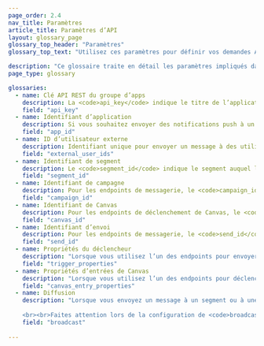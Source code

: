 ```yaml
---
page_order: 2.4
nav_title: Paramètres
article_title: Paramètres d’API
layout: glossary_page
glossary_top_header: "Paramètres"
glossary_top_text: "Utilisez ces paramètres pour définir vos demandes API. Les paramètres dont vous avez besoin sont affichés sous les endpoints, mais cette liste exhaustive vous donnera plus d’informations sur leurs nuances et autres spécifications."

description: "Ce glossaire traite en détail les paramètres impliqués dans la réalisation des demandes API." 
page_type: glossary

glossaries:
  - name: Clé API REST du groupe d’apps
    description: La <code>api_key</code> indique le titre de l’application avec laquelle les données de cette demande sont associées et authentifie le demandeur comme quelqu’un qui est autorisé à envoyer des messages à l’application. Elle doit être incluse dans chaque demande comme en-tête d’autorisation HTTP. Elle se trouve dans la section <strong>Developer Console (Console du développeur)</strong> du tableau de bord de Braze.
    field: "api_key"
  - name: Identifiant d’application
    description: Si vous souhaitez envoyer des notifications push à un ensemble de jetons de périphérique (plutôt qu’à des utilisateurs), vous devez indiquer au nom de quelle application spécifique vous envoyez le message. Dans ce cas, vous fournirez l’identifiant d’application approprié dans un objet Jeton. Elle se trouve dans la section <strong>Developer Console (Console du développeur)</strong> du tableau de bord de Braze.
    field: "app_id"
  - name: ID d’utilisateur externe
    description: Identifiant unique pour envoyer un message à des utilisateurs spécifiques. Cet identifiant doit être identique à celui que vous avez défini dans le SDK Braze. Pour l’envoi du message, vous ne pouvez cibler que les utilisateurs qui ont déjà été identifiés via le SDK ou l’API utilisateur. Un maximum de 50 ID d’utilisateur externes est autorisé par demande. <br> <br> Pour les endpoints de déclenchement de campagne, si vous fournissez ce champ, les critères seront superposés avec les segments de la campagne et seuls les utilisateurs qui figurent dans la liste des ID d’utilisateur externe et le segment de la campagne recevront le message.
    field: "external_user_ids"
  - name: Identifiant de segment
    description: Le <code>segment_id</code> indique le segment auquel le message doit être envoyé. Vous trouverez l’identifiant de segment de chacun des segments que vous avez créés dans la section <strong>Developer Console (Console du développeur)</strong> du tableau de bord de Braze. <br> <br> Pour les endpoints de message, si vous fournissez un identifiant de segment et une liste d’ID d’utilisateur externe dans une demande de messagerie unique, les critères seront superposés et seuls les utilisateurs qui se trouvent dans la liste des ID d’utilisateur externe et dans le segment fourni recevront le message.
    field: "segment_id"
  - name: Identifiant de campagne
    description: Pour les endpoints de messagerie, le <code>campaign_id</code> indique la campagne API dans laquelle l’analyse d’un message doit être suivie. Vous trouverez l’identifiant de campagne de chacune des campagnes que vous avez créées dans la section <strong>Developer Console (Console du développeur)</strong> du tableau de bord de Braze. Si vous fournissez un identifiant de campagne dans le corps de la demande, vous devez indiquer <code>message_variation_id</code> dans chacun des objets de message affichant la variante représentée de votre campagne. <br> <br> Pour les endpoints de déclenchement de campagne, le <code>campaign_id</code> indique l’ID API de la campagne à déclencher. Ce champ est obligatoire pour toutes les demandes d’endpoint de déclenchement.
    field: "campaign_id"
  - name: Identifiant de Canvas
    description: Pour les endpoints de déclenchement de Canvas, le <code>canvas_id</code> indique l’identifiant du Canvas à déclencher ou à planifier. Ce champ est obligatoire pour toutes les demandes d’endpoint de déclenchement.
    field: "canvas_id"
  - name: Identifiant d’envoi
    description: Pour les endpoints de messagerie, le <code>send_id</code> indique la campagne API dans laquelle l’analyse d’un message doit être suivie. Le <code>send_id</code> vous permet de récupérer des analyses pour une instance spécifique d’une campagne envoyée via l’endpoint <code>sends/data_series</code>. Les API et campagnes déclenchées par API qui sont envoyées en tant que diffusion génèrent automatiquement un identifiant d’envoi si un identifiant d’envoi n’est pas fourni. <br> <br> Si vous souhaitez spécifier votre propre <code>send_id</code>, vous devrez d’abord en créer un via l’endpoint <code>sends/id/create</code>. Le <code>send_id</code> ne peut comporter que des caractères ASCII et ne peut faire plus de 64 caractères.  Vous pouvez réutiliser un identifiant d’envoi sur plusieurs envois de la même campagne si vous souhaitez regrouper les analyses de ces envois. <br> <br> Notez que le suivi <code>send_id</code> n’est pas disponible pour les e-mails envoyés via Mailjet. <br> <br> Les conversions de campagne sont attribuées au dernier <code>send_id</code> suivi que l’utilisateur a reçu dans le cadre de cette campagne, à moins que le dernier envoi qu’il ait reçu n’ait pas été suivi.
    field: "send_id"
  - name: Propriétés du déclencheur
    description: "Lorsque vous utilisez l’un des endpoints pour envoyer une campagne avec une livraison déclenchée par API, vous pouvez fournir un mappage de clés et des valeurs pour personnaliser votre message. Si vous faites une demande API qui contient un objet dans <code>\"trigger_properties\"</code>, les valeurs de cet objet peuvent alors être référencées dans votre modèle de message sous l’espace de nom <code>api_trigger_properties</code>. <br> <br> Par exemple, une requête avec <code>\"trigger_properties\" : {\"product_name\" : \"shoes\", \"product_price\" : 79.99}</code> pourrait inclure le terme \"chaussures\" au message en ajoutant <code>{{api_trigger_properties.${product_name}}}</code>."
    field: "trigger_properties"
  - name: Propriétés d’entrées de Canvas
    description: "Lorsque vous utilisez l’un des endpoints pour déclencher ou programmer un Canvas via l’API, vous pouvez fournir une carte des clés et des valeurs pour personnaliser les messages envoyés dès les premières étapes de votre Canvas, dans l’espace de nom <code>\"canvas_entry_properties\"</code>. <br> <br> Par exemple, une requête avec <code>\"canvas_entry_properties\" : {\"product_name\" : \"shoes\", \"product_price\" : 79.99}</code> pourrait inclure le terme \"chaussures\" à un message en ajoutant <code>{{canvas_entry_properties.${product_name}}}</code>."
    field: "canvas_entry_properties"
  - name: Diffusion
    description: "Lorsque vous envoyez un message à un segment ou à une audience de campagne à l’aide d’un endpoint API, Braze vous demande de définir explicitement si votre message est une \"diffusion\" à un grand groupe d’utilisateurs en ajoutant un booléen <code>broadcast</code> dans l’appel d’API. C’est-à-dire que si vous souhaitez envoyer un message API à l’ensemble du segment que cible une campagne ou un Canvas, vous devrez inclure <code>broadcast: true</code> dans votre appel d’API. <br><br>La diffusion est un champ obligatoire et la valeur par défaut définie par Braze lorsqu’une campagne ou Canvas est lancé(e) avec le paramètre <code>broadcast: false</code>. Vous ne pouvez pas avoir <code>broadcast: true</code> et une liste <code>recipients</code> spécifiée en même temps. Si l’indicateur <code>broadcast</code> est défini sur Vrai et une liste explicite de destinataires est fournie, l’endpoint de l’API renvoie une erreur. De même, inclure <code>broadcast: false</code> et ne pas fournir de liste de destinataires renvoie une erreur. 
    
    <br><br>Faites attention lors de la configuration de <code>broadcast: true</code> car en configurant involontairement cet indicateur, vous pourriez envoyer votre campagne ou Canvas à une audience plus importante que prévue. L’indicateur <code>broadcast</code> est requis pour vous protéger contre les envois accidentels à de grands groupes d’utilisateurs."
    field: "broadcast"
    
---
```


